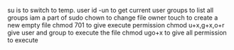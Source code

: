su is to switch to temp. user
id -un to get current user
groups to list all groups iam a part of
sudo chown to change file owner
touch to create a new empty file
chmod 701 to give execute permission
chmod u+x,g+x,o+r give user and group to execute the file
chmod ugo+x to give all permission to execute  
